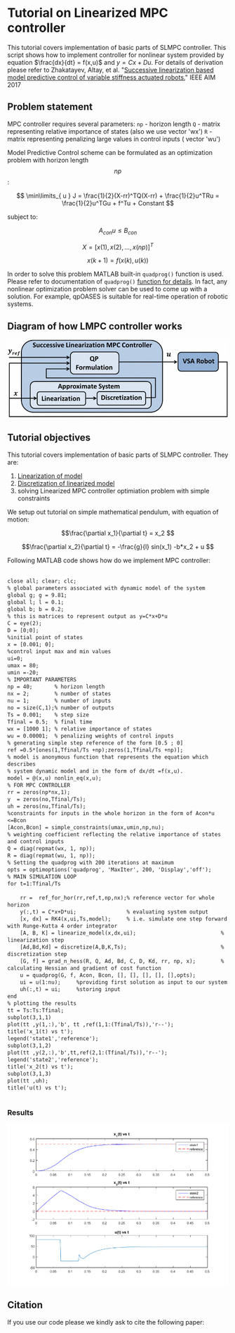 <link rel="stylesheet" href="/lmpc-matlab/assets/scripts/styles/default.css">
<script src="/lmpc-matlab/assets/scripts/highlight.pack.js"></script>
<script>hljs.initHighlightingOnLoad();</script>

<script type="text/x-mathjax-config">
MathJax.Hub.Config({
  tex2jax: {inlineMath: [['$','$'], ['\\(','\\)']]}
});
</script>
<script type="text/javascript" async
  src="https://cdnjs.cloudflare.com/ajax/libs/mathjax/2.7.2/MathJax.js?config=TeX-MML-AM_CHTML">
</script>


# Tutorial on Linearized MPC controller

This tutorial covers implementation of basic parts of SLMPC controller. This script shows how to implement controller for nonlinear system provided by equation $\frac{dx}{dt} = f(x,u)$ and $y=Cx+Du$. For details of derivation please refer to  Zhakatayev, Altay, et al. "[Successive linearization based model predictive control of variable stiffness actuated robots.](http://ieeexplore.ieee.org/document/8014275/)" IEEE AIM 2017

## Problem statement
MPC controller requires several parameters:
`np` - horizon length
`Q`  - matrix representing relative importance of states (also we use vector 'wx')
`R`  - matrix representing penalizing large values in control inputs ( vector 'wu')

Model Predictive Control scheme can be formulated as an optimization problem with horizon length $$np$$:
 
$$ \min\limits_{ u } J = \frac{1}{2}(X-rr)^TQ(X-rr) + \frac{1}{2}u^TRu = \frac{1}{2}u^TGu + f^Tu + Constant $$

subject to:

$$ A_{con} u \leq B_{con}$$ 

$$ X = [x(1),x(2),...,x(np)]^T $$

$$ x(k+1) = f(x(k),u(k))$$

In order to solve this problem MATLAB built-in `quadprog()` function is used. Please refer to documentation of `quadprog()`  [function for details](https://www.mathworks.com/help/optim/ug/quadprog.html?requestedDomain=true).
In fact, any nonlinear optimization problem solver can be used to come up with a solution. For example, qpOASES is suitable for real-time operation of robotic systems.

## Diagram of how LMPC controller works 
![figure 1](figure2.gif)
## Tutorial objectives
This tutorial covers implementation of basic parts of SLMPC controller. They are:
1. [Linearization of model](https://en.wikipedia.org/wiki/Linearization) 
2. [Discretization of linearized model](https://en.wikipedia.org/wiki/Discretization)
3. solving Linearized MPC controller optimiation problem with simple constraints

We setup out tutorial on simple mathematical pendulum, with equation of motion:

$$\frac{\partial x_1}{\partial t} = x_2 $$ 

$$\frac{\partial x_2}{\partial t} = -\frac{g}{l} sin(x_1) -b*x_2 + u $$

Following MATLAB code shows how do we implement MPC controller:

<pre>
<code class="matlab">
close all; clear; clc;
% global parameters associated with dynamic model of the system 
global g; g = 9.81;  
global l; l = 0.1;  
global b; b = 0.2;  
% this is matrices to represent output as y=C*x+D*u
C = eye(2);  
D = [0;0];
%initial point of states
x = [0.001; 0];
%control input max and min values
ui=0;
umax = 80;
umin =-20;
% IMPORTANT PARAMETERS
np = 40;       % horizon length 
nx = 2;        % number of states 
nu = 1;        % number of inputs
no = size(C,1);% number of outputs
Ts = 0.001;    % step size
Tfinal = 0.5;  % final time
wx = [1000 1]; % relative importance of states
wu = 0.00001;  % penalizing weights of control inputs
% generating simple step reference of the form [0.5 ; 0] 
ref =0.5*[ones(1,Tfinal/Ts +np);zeros(1,Tfinal/Ts +np)];
% model is anonymous function that represents the equation which describes 
% system dynamic model and in the form of dx/dt =f(x,u). 
model = @(x,u) nonlin_eq(x,u); 
% FOR MPC CONTROLLER
rr = zeros(np*nx,1);
y  = zeros(no,Tfinal/Ts);
uh = zeros(nu,Tfinal/Ts);
%constraints for inputs in the whole horizon in the form of Acon*u <=Bcon
[Acon,Bcon] = simple_constraints(umax,umin,np,nu);
% weighting coefficient reflecting the relative importance of states and control inputs 
Q = diag(repmat(wx, 1, np)); 
R = diag(repmat(wu, 1, np));
% Setting the quadprog with 200 iterations at maximum
opts = optimoptions('quadprog', 'MaxIter', 200, 'Display','off');
% MAIN SIMULATION LOOP
for t=1:Tfinal/Ts
    
    rr =  ref_for_hor(rr,ref,t,np,nx);% reference vector for whole horizon  
    y(:,t) = C*x+D*ui;                % evaluating system output 
    [x, dx] = RK4(x,ui,Ts,model);     % i.e. simulate one step forward with Runge-Kutta 4 order integrator
    [A, B, K] = linearize_model(x,dx,ui);                           % linearization step
    [Ad,Bd,Kd] = discretize(A,B,K,Ts);                              % discretization step
    [G, f] = grad_n_hess(R, Q, Ad, Bd, C, D, Kd, rr, np, x);        % calculating Hessian and gradient of cost function
    u = quadprog(G, f, Acon, Bcon, [], [], [], [], [],opts);
    ui = u(1:nu);     %providing first solution as input to our system
    uh(:,t) = ui;     %storing input
end
% plotting the results
tt = Ts:Ts:Tfinal;
subplot(3,1,1)
plot(tt ,y(1,:),'b', tt ,ref(1,1:(Tfinal/Ts)),'r--');
title('x_1(t) vs t');
legend('state1','reference');
subplot(3,1,2)
plot(tt ,y(2,:),'b',tt,ref(2,1:(Tfinal/Ts)),'r--');
legend('state2','reference');
title('x_2(t) vs t');
subplot(3,1,3)
plot(tt ,uh);
title('u(t) vs t');
</code>
</pre>

### Results

![figure 2](figure1.png)

## Citation
If you use our code please we kindly ask to cite the following paper:

<script type="text/javascript" src="http://ajax.googleapis.com/ajax/libs/jquery/1.4.2/jquery.min.js"></script>
<script type="text/javascript" src="https://cdn.rawgit.com/pcooksey/bibtex-js/b81606e85986fa8ad0eb66954493bc1c0b3d7ab1/src/bibtex_js.js"></script>
<bibtex src="https://armslab.github.io/lmpc-matlab/assets/citation.bib"></bibtex>

<div id="bibtex_display"></div>
